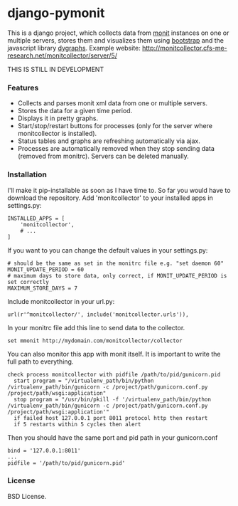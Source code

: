# django-pymonit

This is a django project, which collects data from <a href="https://mmonit.com/monit/" target="_blank">monit</a> instances on one or multiple servers, stores them and visualizes them using <a href="http://getbootstrap.com/" target="_blank">bootstrap</a> and the javascript library <a href="http://dygraphs.com/" target="_blank">dygraphs</a>. Example website: http://monitcollector.cfs-me-research.net/monitcollector/server/5/

THIS IS STILL IN DEVELOPMENT

### Features
- Collects and parses monit xml data from one or multiple servers. 
- Stores the data for a given time period. 
- Displays it in pretty graphs. 
- Start/stop/restart buttons for processes (only for the server where monitcollector is installed).
- Status tables and graphs are refreshing automatically via ajax.
- Processes are automatically removed when they stop sending data (removed from monitrc). Servers can be deleted manually.

### Installation

I'll make it pip-installable as soon as I have time to. So far you would have to download the repository. 
Add 'monitcollector' to your installed apps in settings.py:
```
INSTALLED_APPS = [
    'monitcollector',
    # ...
]
```
If you want to you can change the default values in your settings.py:
```
# should be the same as set in the monitrc file e.g. "set daemon 60"
MONIT_UPDATE_PERIOD = 60
# maximum days to store data, only correct, if MONIT_UPDATE_PERIOD is set correctly
MAXIMUM_STORE_DAYS = 7
```
Include monitcollector in your url.py:
```
url(r'^monitcollector/', include('monitcollector.urls')),
```
In your monitrc file add this line to send data to the collector.
```
set mmonit http://mydomain.com/monitcollector/collector
```

You can also monitor this app with monit itself. It is important to write the full path to everything.
```
check process monitcollector with pidfile /path/to/pid/gunicorn.pid
  start program = "/virtualenv_path/bin/python /virtualenv_path/bin/gunicorn -c /project/path/gunicorn.conf.py /project/path/wsgi:application"
  stop program = "/usr/bin/pkill -f '/virtualenv_path/bin/python /virtualenv_path/bin/gunicorn -c /project/path/gunicorn.conf.py /project/path/wsgi:application'"
  if failed host 127.0.0.1 port 8011 protocol http then restart
  if 5 restarts within 5 cycles then alert
```
Then you should have the same port and pid path in your gunicorn.conf
```
bind = '127.0.0.1:8011'
...
pidfile = '/path/to/pid/gunicorn.pid' 
```

### License
BSD License.

